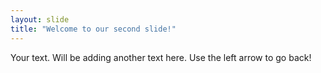 ```yaml
---
layout: slide
title: "Welcome to our second slide!"
---
```

Your text. Will be adding another text here.
Use the left arrow to go back!
